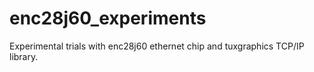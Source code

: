 enc28j60_experiments
=====================

Experimental trials with enc28j60 ethernet chip and tuxgraphics TCP/IP library.
